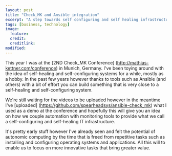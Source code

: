 ```yaml
---
layout: post
title: "Check_MK and Ansible integration"
excerpt: "A step towards self configuring and self healing infrastructures"
tags: [business, technology]
image:
  feature:
  credit:
  creditlink:
modified:
---
```


This year I was at the [2ND Check_MK Conference] (http://mathias-kettner.com/conference) in Munich, Germany. I've been toying around with the idea of self-healing and self-configuring systems for a while, mostly as a hobby. In the past few years however thanks to tools such as Ansible (and others) with a bit of effort you can build something that is very close to a self-healing and self-configuring system.

We're still waiting for the videos to be uploaded however in the meantime I've [uploaded] (https://github.com/spearheadsys/ansible-check_mk) what I used as a demo at the conference and hopefully this will give you an idea on how we couple automation with monitoring tools to provide what we call a self-configuring and self-healing IT infrastructure.

It's pretty early stuff however I've already seen and felt the potential of autonomic computing by the time that is freed from repetitive tasks such as installing and configuring operating systems and applications. All this will to enable us to focus on more innovative tasks that bring greater value.
